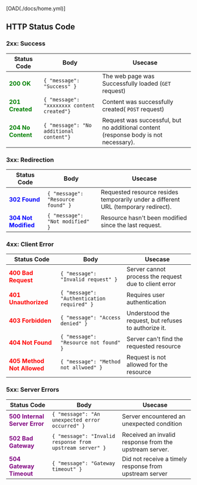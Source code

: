 [OAD(./docs/home.yml)]

<!-- Convert the aboove .yml to .md file : oad gen-docs -s example1-openapi.yml/.json -d output.md 
This requires to install a module 'essentials-openapi' using pip [pip install essentials-openapi[full]] -->
## HTTP Status Code
### 2xx: Success
|   Status Code |   Body   | Usecase
| ------ | --------------------- | --------- | 
| <font color='green'> **200 OK**</font> | `{ "message": "Success" }` | The web page was Successfully loaded (`GET` request) | 
| <font color='green'> **201 Created**</font>       | `{ "message": "xxxxxxxx content created"}`  | Content was successfully created( `POST` request)  |
| <font color='green'> **204 No Content**</font>    | `{ "message": "No additional content"}`  | Request was successful, but no additional content (response body is not necessary).|
    

### 3xx: Redirection
|   Status Code | Body | Usecase |
| --------------| ---------|----------|
| <font color='blue'> **302 Found**</font> | `{ "message": "Resource found" }` | Requested resource resides temporarily under a different URL (temporary redirect).|
| <font color='blue'> **304 Not Modified**</font> |  `{ "message": "Not modified" }`  | Resource hasn't been modified since the last request.  |

### 4xx: Client Error
|   Status Code | Body | Usecase |
| --------------| ---------|----------|
| <font color='red'> **400 Bad Request**</font> |  `{ "message": "Invalid request" }`| Server cannot process the request due to client error  |
| <font color='red'> **401 Unauthorized**</font> | `{ "message": "Authentication required" }`| Requires user authentication|
| <font color='red'> **403 Forbidden**</font> | `{ "message": "Access denied" }` | Understood the request, but refuses to authorize it. |
| <font color='red'> **404 Not Found**</font> | `{ "message": "Resource not found" }` | Server can't find the requested resource |
| <font color='red'> **405 Method Not Allowed**</font> | `{ "message": "Method not allwoed" }` | Request is not allowed for the resource |

### 5xx: Server Errors
|   Status Code | Body | Usecase |
| --------------| ---------|----------|
| <font color='purple'> **500 Internal Server Error**</font> | `{ "message": "An unexpected error occurred" }`  | Server encountered an unexpected condition  |
| <font color='purple'> **502 Bad Gateway**</font> |  `{ "message": "Invalid response from upstream server" }` | Received an invalid response from the upstream server. |
| <font color='purple'> **504 Gateway Timeout**</font> | `{ "message": "Gateway timeout" }` | Did not receive a timely response from upstream server |